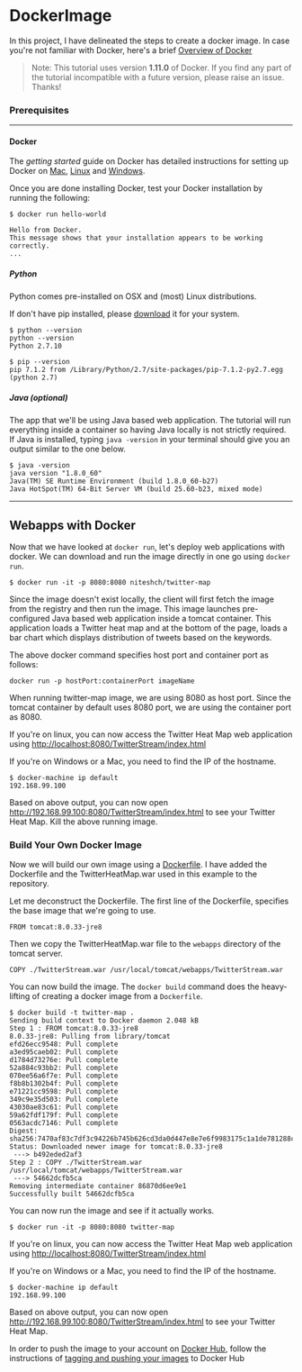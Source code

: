 # DockerImage

In this project, I have delineated the steps to create a docker image. In case you're not familiar with Docker, here's a brief [Overview of Docker](https://docs.docker.com/engine/understanding-docker/)

> Note: This tutorial uses version **1.11.0** of Docker. If you find any part of the tutorial incompatible with a future version, please raise an issue. Thanks!


### Prerequisites
-----------------
#### Docker
The *getting started* guide on Docker has detailed instructions for setting up Docker on [Mac](http://docs.docker.com/mac/step_one/), [Linux](http://docs.docker.com/linux/step_one/) and [Windows](http://docs.docker.com/windows/step_one/).

Once you are done installing Docker, test your Docker installation by running the following:
```
$ docker run hello-world

Hello from Docker.
This message shows that your installation appears to be working correctly.
...
```

##### Python
Python comes pre-installed on OSX and (most) Linux distributions.

If don't have pip installed, please [download](http://pip.readthedocs.org/en/stable/installing/) it for your system.
```
$ python --version
python --version
Python 2.7.10

$ pip --version
pip 7.1.2 from /Library/Python/2.7/site-packages/pip-7.1.2-py2.7.egg (python 2.7)
```
##### Java (optional)
The app that we'll be using Java based web application. The tutorial will run everything inside a container so having Java locally is not strictly required. If Java is installed, typing `java -version` in your terminal should give you an output similar to the one below.

```
$ java -version
java version "1.8.0_60"
Java(TM) SE Runtime Environment (build 1.8.0_60-b27)
Java HotSpot(TM) 64-Bit Server VM (build 25.60-b23, mixed mode)
```
___________

## Webapps with Docker
Now that we have looked at `docker run`, let's deploy web applications with docker. We can download and run the image directly in one go using `docker run`.

```
$ docker run -it -p 8080:8080 niteshch/twitter-map
```
Since the image doesn't exist locally, the client will first fetch the image from the registry and then run the image. This image launches pre-configured Java based web application inside a tomcat container. This application loads a Twitter heat map and at the bottom of the page, loads a bar chart which displays distribution of tweets based on the keywords.

The above docker command specifies host port and container port as follows: 
```
docker run -p hostPort:containerPort imageName
```
When running twitter-map image, we are using 8080 as host port. Since the tomcat container by default uses 8080 port, we are using the container port as 8080.

If you're on linux, you can now access the Twitter Heat Map web application using [http://localhost:8080/TwitterStream/index.html](http://localhost:8080/TwitterStream/index.html)

If you're on Windows or a Mac, you need to find the IP of the hostname.

```
$ docker-machine ip default
192.168.99.100
```
Based on above output, you can now open http://192.168.99.100:8080/TwitterStream/index.html to see your Twitter Heat Map.
Kill the above running image.

### Build Your Own Docker Image
Now we will build our own image using a [Dockerfile](https://docs.docker.com/engine/reference/builder/). I have added the Dockerfile and the TwitterHeatMap.war used in this example to the repository.

Let me deconstruct the Dockerfile. The first line of the Dockerfile, specifies the base image that we're going to use.
```
FROM tomcat:8.0.33-jre8
```
Then we copy the TwitterHeatMap.war file to the `webapps` directory of the tomcat server.
```
COPY ./TwitterStream.war /usr/local/tomcat/webapps/TwitterStream.war
```
You can now build the image. The `docker build` command does the heavy-lifting of creating a docker image from a `Dockerfile`.

```
$ docker build -t twitter-map .
Sending build context to Docker daemon 2.048 kB
Step 1 : FROM tomcat:8.0.33-jre8
8.0.33-jre8: Pulling from library/tomcat
efd26ecc9548: Pull complete 
a3ed95caeb02: Pull complete 
d1784d73276e: Pull complete 
52a884c93bb2: Pull complete 
070ee56a6f7e: Pull complete 
f8b8b1302b4f: Pull complete 
e71221cc9598: Pull complete 
349c9e35d503: Pull complete 
43030ae83c61: Pull complete 
59a62fdf179f: Pull complete 
0563acdc7146: Pull complete 
Digest: sha256:7470af83c7df3c94226b745b626cd3da0d447e8e7e6f9983175c1a1de781288c
Status: Downloaded newer image for tomcat:8.0.33-jre8
 ---> b492eded2af3
Step 2 : COPY ./TwitterStream.war /usr/local/tomcat/webapps/TwitterStream.war
 ---> 54662dcfb5ca
Removing intermediate container 86870d6ee9e1
Successfully built 54662dcfb5ca
```

You can now run the image and see if it actually works.
```
$ docker run -it -p 8080:8080 twitter-map
```

If you're on linux, you can now access the Twitter Heat Map web application using [http://localhost:8080/TwitterStream/index.html](http://localhost:8080/TwitterStream/index.html)

If you're on Windows or a Mac, you need to find the IP of the hostname.

```
$ docker-machine ip default
192.168.99.100
```
Based on above output, you can now open http://192.168.99.100:8080/TwitterStream/index.html to see your Twitter Heat Map.

In order to push the image to your account on [Docker Hub](https://docs.docker.com/linux/step_five/), follow the instructions of [tagging and pushing your images](https://docs.docker.com/linux/step_six/) to Docker Hub
